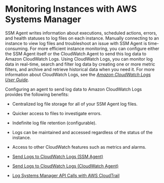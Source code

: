 # Monitoring Instances with AWS Systems Manager<a name="monitoring"></a>

SSM Agent writes information about executions, scheduled actions, errors, and health statuses to log files on each instance\. Manually connecting to an instance to view log files and troubleshoot an issue with SSM Agent is time\-consuming\. For more efficient instance monitoring, you can configure either the SSM Agent itself or the CloudWatch Agent to send this log data to Amazon CloudWatch Logs\. Using CloudWatch Logs, you can monitor log data in real\-time, search and filter log data by creating one or more metric filters, and archive and retrieve historical data when you need it\. For more information about CloudWatch Logs, see the *[Amazon CloudWatch Logs User Guide](http://docs.aws.amazon.com/AmazonCloudWatch/latest/logs/)*\.

Configuring an agent to send log data to Amazon CloudWatch Logs provides the following benefits:

+ Centralized log file storage for all of your SSM Agent log files\.

+ Quicker access to files to investigate errors\.

+ Indefinite log file retention \(configurable\)\.

+ Logs can be maintained and accessed regardless of the status of the instance\.

+ Access to other CloudWatch features such as metrics and alarms\.


+ [Send Logs to CloudWatch Logs \(SSM Agent\)](monitoring-ssm-agent.md)
+ [Send Logs to CloudWatch Logs \(CloudWatch Agent\)](monitoring-cloudwatch-agent.md)
+ [Log Systems Manager API Calls with AWS CloudTrail](monitoring-cloudtrail-logs.md)